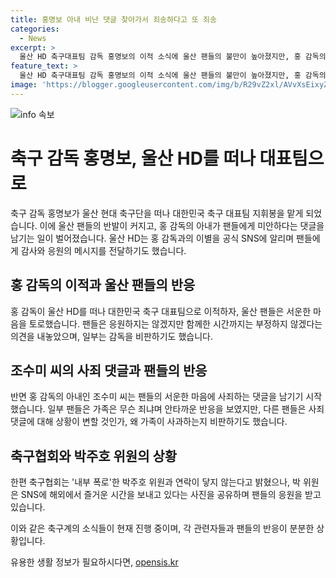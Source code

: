 ```yaml
---
title: 홍명보 아내 비난 댓글 찾아가서 죄송하다고 또 죄송
categories:
  - News
excerpt: >
  울산 HD 축구대표팀 감독 홍명보의 이적 소식에 울산 팬들의 불만이 높아졌지만, 홍 감독의 아내가 SNS에 사죄 댓글을 남기며 관심을 끌었습니다. 아내 조수미 씨는 팬들에게 사과하며 속죄의 의지를 밝히고, 한편으로는 축구협회의 박주호 위원과의 논란에 대한 상황도 이어졌습니다. 반응은 분분하며, 일부는 양해와 응원을 표하고, 일부는 가족의 사과에 의문을 표하는 등 다양한 반응이 나타났습니다. 함께 관심을 끌었던 박주호 위원은 해외에서의 모습을 통해 화제를 모았으며, 기성용 선수와 이승우 선수의 응원 댓글도 이어지고 있다. (총 249자)
feature_text: >
  울산 HD 축구대표팀 감독 홍명보의 이적 소식에 울산 팬들의 불만이 높아졌지만, 홍 감독의 아내가 SNS에 사죄 댓글을 남기며 관심을 끌었습니다. 아내 조수미 씨는 팬들에게 사과하며 속죄의 의지를 밝히고, 한편으로는 축구협회의 박주호 위원과의 논란에 대한 상황도 이어졌습니다. 반응은 분분하며, 일부는 양해와 응원을 표하고, 일부는 가족의 사과에 의문을 표하는 등 다양한 반응이 나타났습니다. 함께 관심을 끌었던 박주호 위원은 해외에서의 모습을 통해 화제를 모았으며, 기성용 선수와 이승우 선수의 응원 댓글도 이어지고 있다. (총 249자)
image: 'https://blogger.googleusercontent.com/img/b/R29vZ2xl/AVvXsEixyZcFfHzMRdzZMjFBmAUKJYCLCGyLL1o632UiGVXcaFdKo_bkvkuCioo0uUKlGfBVcT3P84aROyZIXSBEx3Aw5nCQ3pTgDom1WDC4m8eifvWiAmWEEVb4x6G_l8C0QH225ldMjyaFvpxGEBGNO37VmDTDMHGhJPq73UglMfDca1-0aw/s1600/blogspot.png'
---
```


<p><img src="https://blogger.googleusercontent.com/img/b/R29vZ2xl/AVvXsEixyZcFfHzMRdzZMjFBmAUKJYCLCGyLL1o632UiGVXcaFdKo_bkvkuCioo0uUKlGfBVcT3P84aROyZIXSBEx3Aw5nCQ3pTgDom1WDC4m8eifvWiAmWEEVb4x6G_l8C0QH225ldMjyaFvpxGEBGNO37VmDTDMHGhJPq73UglMfDca1-0aw/s1600/blogspot.png" alt="info 속보" /></p>

<h1>축구 감독 홍명보, 울산 HD를 떠나 대표팀으로</h1>

<p data-ke-size="size16">축구 감독 홍명보가 울산 현대 축구단을 떠나 대한민국 축구 대표팀 지휘봉을 맡게 되었습니다. 이에 울산 팬들의 반발이 커지고, 홍 감독의 아내가 팬들에게 미안하다는 댓글을 남기는 일이 벌어졌습니다. 울산 HD는 홍 감독과의 이별을 공식 SNS에 알리며 팬들에게 감사와 응원의 메시지를 전달하기도 했습니다.</p>

<h2>홍 감독의 이적과 울산 팬들의 반응</h2>

<p data-ke-size="size16">홍 감독이 울산 HD를 떠나 대한민국 축구 대표팀으로 이적하자, 울산 팬들은 서운한 마음을 토로했습니다. 팬들은 응원하지는 않겠지만 함께한 시간까지는 부정하지 않겠다는 의견을 내놓았으며, 일부는 감독을 비판하기도 했습니다.</p>

<h2>조수미 씨의 사죄 댓글과 팬들의 반응</h2>

<p data-ke-size="size16">반면 홍 감독의 아내인 조수미 씨는 팬들의 서운한 마음에 사죄하는 댓글을 남기기 시작했습니다. 일부 팬들은 가족은 무슨 죄냐며 안타까운 반응을 보였지만, 다른 팬들은 사죄댓글에 대해 상황이 변할 것인가, 왜 가족이 사과하는지 비판하기도 했습니다.</p>

<h2>축구협회와 박주호 위원의 상황</h2>

<p data-ke-size="size16">한편 축구협회는 '내부 폭로'한 박주호 위원과 연락이 닿지 않는다고 밝혔으나, 박 위원은 SNS에 해외에서 즐거운 시간을 보내고 있다는 사진을 공유하며 팬들의 응원을 받고 있습니다.</p>

<p>이와 같은 축구계의 소식들이 현재 진행 중이며, 각 관련자들과 팬들의 반응이 분분한 상황입니다.</p>
유용한 생활 정보가 필요하시다면, <a href="https://opensis.kr" rel="dofollow">opensis.kr</a>


